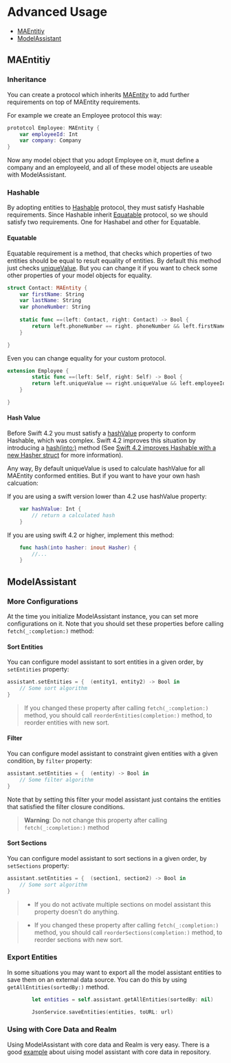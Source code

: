 # Advanced Usage

- [MAEntitiy](#maentitiy)
- [ModelAssistant](#modelassistant)


## MAEntitiy

### Inheritance

You can create a protocol which inherits [MAEntity](https://github.com/Alamofire/Alamofire/blob/master/Documentation/Usage.md#preparing-model-object) to add further requirements on top of MAEntity requirements.

For example we create an Employee protocol this way:

```swift
prototcol Employee: MAEntity {
	var employeeId: Int
	var company: Company
}
```
Now any model object that you adopt Employee on it, must define a company and an employeeId, and all of these model objects are useable with ModelAssistant.

### Hashable
By adopting entities to [Hashable](https://developer.apple.com/documentation/swift/hashable) protocol, they must satisfy Hashable requirements. Since Hashable inherit [Equatable](https://developer.apple.com/documentation/swift/equatable) protocol, so we should satisfy two requirements. One for Hashabel and other for Equatable.

#### Equatable
Equatable requirement is a method, that checks which properties of two entities should be equal to result equality of entities. By default this method just checks [uniqueValue](https://github.com/Alamofire/Alamofire/blob/master/Documentation/Usage.md#uniquevalue).
But you can change it if you want to check some other properties of your model objects for equality.

```swift
struct Contact: MAEntity {
	var firstName: String
	var lastName: String
	var phoneNumber: String
	
	static func ==(left: Contact, right: Contact) -> Bool {
		return left.phoneNumber == right. phoneNumber && left.firstName == right.lastName && left.lastName == right.lastName
	}

}
```

Even you can change equality for your custom protocol.

```swift
extension Employee {
		static func ==(left: Self, right: Self) -> Bool {
		return left.uniqueValue == right.uniqueValue && left.employeeId == right.employeeId
	}

}
```

#### Hash Value
Before Swift 4.2 you must satisfy a [hashValue](https://developer.apple.com/documentation/swift/hashable/1540917-hashvalue) property to conform Hashable, which was complex. Swift 4.2 improves this situation by introducing a [hash(into:)](https://developer.apple.com/documentation/swift/hashable/2995575-hash) method (See [Swift 4.2 improves Hashable with a new Hasher struct](https://www.hackingwithswift.com/articles/115/swift-4-2-improves-hashable-with-a-new-hasher-struct) for more information). 

Any way, By default uniqueValue is used to calculate hashValue for all MAEntity conformed entities. But if you want to have your own hash calcuation:

If you are using a swift version lower than 4.2 use hashValue property:

```swift
	var hashValue: Int {
		// return a calculated hash
	}
```

If you are using swift 4.2 or higher, implement this method:

```swift
	func hash(into hasher: inout Hasher) {
		//...
	}
```

## ModelAssistant

### More Configurations

At the time you initialize ModelAssistant instance, you can set more configurations on it. Note that you should set these properties before calling `fetch(_:completion:)` method:

#### Sort Entities
You can configure model assistant to sort entities in a given order, by `setEntities` property:

```swift
assistant.setEntities = {  (entity1, entity2) -> Bool in
	// Some sort algorithm
}
```
> If you changed these property after calling `fetch(_:completion:)` method, you should call `reorderEntities(completion:)` method, to reorder entities with new sort.

#### Filter

You can configure model assistant to constraint given entities with a given condition, by `filter` property:

```swift
assistant.setEntities = {  (entity) -> Bool in
	// Some filter algorithm
}
```
Note that by setting this filter your model assistant just contains the entities that satisfied the filter closure conditions.

> **Warning**: Do not change this property after calling `fetch(_:completion:)` method


#### Sort Sections
You can configure model assistant to sort sections in a given order, by `setSections` property:

```swift
assistant.setEntities = {  (section1, section2) -> Bool in
	// Some sort algorithm
}
```
> - If you do not activate multiple sections on model assistant this property doesn't do anything.

> - If you changed these property after calling `fetch(_:completion:)` method, you should call `reorderSections(completion:)` method, to reorder sections with new sort.


### Export Entities

In some situations you may want to export all the model assistant entities to save them on an external data source. You can do this by using `getAllEntities(sortedBy:)`
method.

```swift
		let entities = self.assistant.getAllEntities(sortedBy: nil)

		JsonService.saveEntities(entities, toURL: url) 

```

### Using with Core Data and Realm
Using ModelAssistant with core data and Realm is very easy. There is a good [example](https://github.com/ssamadgh/ModelAssistant/tree/master/Examples/iOS_Example) about uising model assistant with core data in repository.
